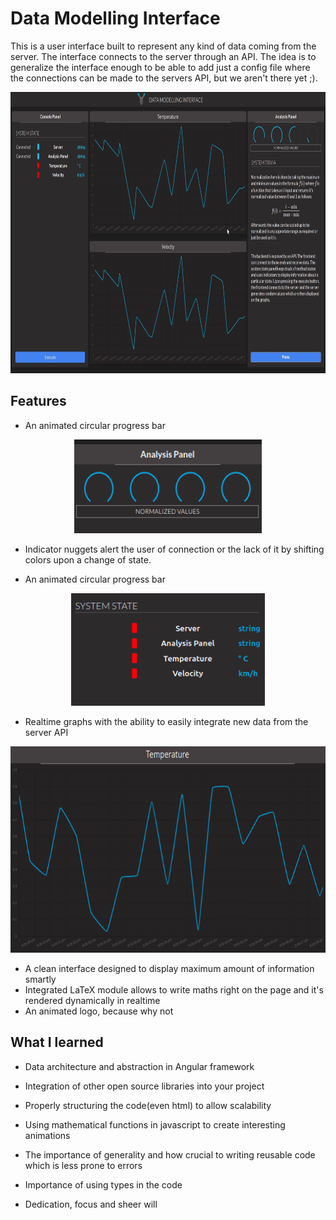 # Data Modelling Interface

This is a user interface built to represent any kind of data coming from the server. The interface connects to the server through an API. The idea is to generalize 
the interface enough to be able to add just a config file where the connections can be made to the servers API, but we aren't there yet ;).

<p align="center">
  <img src="https://github.com/arkilo/Data-Modelling-App/blob/main/docs/readme/home.png" width="100%" height="450" title="hover text">
</p>

## Features 

* An animated circular progress bar

<p align="center">
  <img src="https://github.com/arkilo/Data-Modelling-App/blob/main/docs/readme/circular.gif" width="300" height="150"  title="hover text">
</p>

* Indicator nuggets alert the user of connection or the lack of it by shifting colors upon a change of state.

* An animated circular progress bar

<p align="center">
  <img src="https://github.com/arkilo/Data-Modelling-App/blob/main/docs/readme/nuggetses.gif" width="310" height="180"  title="hover text">
</p>


* Realtime graphs with the ability to easily integrate new data from the server API


<p align="center">
  <img src="https://github.com/arkilo/Data-Modelling-App/blob/main/docs/readme/graph.gif" width="664" height="330"  title="hover text">
</p>

* A clean interface designed to display maximum amount of information smartly
* Integrated LaTeX module allows to write maths right on the page and it's rendered dynamically in realtime
* An animated logo, because why not


## What I learned 

* Data architecture and abstraction in Angular framework

* Integration of other open source libraries into your project 

* Properly structuring the code(even html) to allow scalability

* Using mathematical functions in javascript to create interesting animations

* The importance of generality and how crucial to writing reusable code which is less prone to errors

* Importance of using types in the code

* Dedication, focus and sheer will
